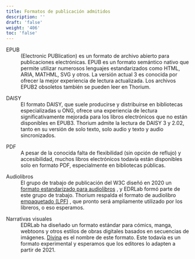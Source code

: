```yaml
---
title: Formatos de publicación admitidos
description: ''
draft: 'false'
weight: '406'
toc: 'false'
---
```


<dl>
<dt>EPUB</dt>
<dd>(Electronic PUBlication) es un formato de archivo abierto para publicaciones electrónicas. EPUB es un formato semántico nativo que permite utilizar numerosos lenguajes estandarizados como HTML, ARIA, MATHML, SVG y otros. La versión actual 3 es conocida por ofrecer la mejor experiencia de lectura actualizada. Los archivos EPUB2 obsoletos también se pueden leer en Thorium.  </dd>
</dl>

<dl>
<dt>DAISY</dt>
<dd>El formato DAISY, que suele producirse y distribuirse en bibliotecas especializadas u ONG, ofrece una experiencia de lectura significativamente mejorada para los libros electrónicos que no están disponibles en EPUB3. Thorium admite la lectura de DAISY 3 y 2.02, tanto en su versión de solo texto, solo audio y texto y audio sincronizados.</dd>
</dl>
<dl>
<dt>PDF</dt>
<dd> A pesar de la conocida falta de flexibilidad (sin opción de reflujo) y accesibilidad, muchos libros electrónicos todavía están disponibles solo en formato PDF, especialmente en bibliotecas públicas. </dd>
</dl>
<dl>
<dt>Audiolibros</dt>
<dd> El grupo de trabajo de publicación del W3C diseñó en 2020 un <a href="https://www.w3.org/TR/audiobooks/">formato estandarizado para audiolibros</a> , y EDRLab formó parte de este grupo de trabajo. Thorium respalda el formato de audiolibro <a href="https://www.w3.org/TR/lpf/">empaquetado (LPF)</a> , que pronto será ampliamente utilizado por los libreros, o eso esperamos. </dd>
</dl>
<dl>
<dt>Narrativas visuales</dt>
<dd> EDRLab ha diseñado un formato estándar para cómics, manga, webtoons y otros estilos de obras digitales basados en secuencias de imágenes. <a href="https://www.edrlab.org/open-standards/">Divina</a> es el nombre de este formato. Este todavía es un formato experimental y esperamos que los editores lo adapten a partir de 2021. </dd>
</dl>

